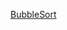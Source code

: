 [BubbleSort](http://blog.benoitvallon.com/sorting-algorithms-in-javascript/the-bubble-sort-algorithm/)
